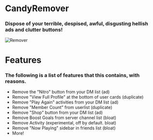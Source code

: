 # CandyRemover
### Dispose of your terrible, despised, awful, disgusting hellish ads and clutter buttons!
![Remover](https://github.com/user-attachments/assets/f4f56e3f-b896-4ed6-b7fb-a766e05157c7)
# Features
### The following is a list of features that this contains, with reasons.
- Remove the "Nitro" button from your DM list (ad)
- Remove "View Full Profile" at the bottom of user cards (duplicate)
- Remove "Play Again" activities from your DM list (ad)
- Remove "Member Count" from userlist (duplicate)
- Remove "Shop" button from your DM list (ad)
- Remove Boost Goals from server channel list (bloat)
- Remove Activity (experimental, off by default. bloat)
- Remove "Now Playing" sidebar in friends list (bloat)
- More!
